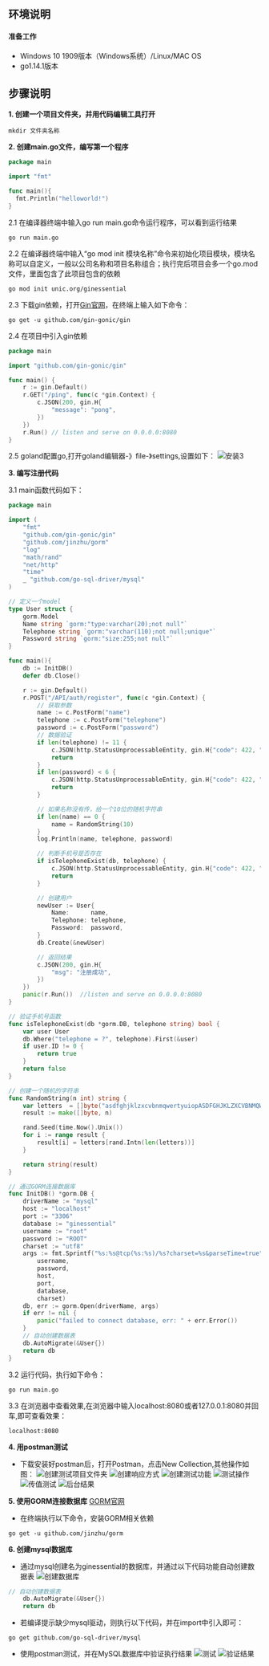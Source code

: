 ## **环境说明**
#### 准备工作
* Windows 10 1909版本（Windows系统）/Linux/MAC OS
* go1.14.1版本

## **步骤说明**
**1. 创建一个项目文件夹，并用代码编辑工具打开**
``` @cmd
mkdir 文件夹名称
```

**2. 创建main.go文件，编写第一个程序**
``` @main.go
package main

import "fmt"

func main(){
  fmt.Println("helloworld!")
}
```
2.1 在编译器终端中输入go run main.go命令运行程序，可以看到运行结果
``` @Terminal
go run main.go
```

2.2 在编译器终端中输入“go mod init 模块名称”命令来初始化项目模块，模块名称可以自定义，一般以公司名称和项目名称组合；执行完后项目会多一个go.mod文件，里面包含了此项目包含的依赖
``` @Terminal
go mod init unic.org/ginessential
```

2.3 下载gin依赖，打开<a href="https://gin-gonic.com/docs/quickstart/">Gin官网</a>，在终端上输入如下命令：
``` @Terminal
go get -u github.com/gin-gonic/gin
```

2.4 在项目中引入gin依赖
``` @main.go
package main

import "github.com/gin-gonic/gin"

func main() {
	r := gin.Default()
	r.GET("/ping", func(c *gin.Context) {
		c.JSON(200, gin.H{
			"message": "pong",
		})
	})
	r.Run() // listen and serve on 0.0.0.0:8080
}
```

2.5 goland配置go,打开goland编辑器-》file-》settings,设置如下：
![安装3](../../img/go_img/golandsetting.png)

**3. 编写注册代码**

3.1  main函数代码如下：
``` @main.go
package main

import (
	"fmt"
	"github.com/gin-gonic/gin"
	"github.com/jinzhu/gorm"
	"log"
	"math/rand"
	"net/http"
	"time"
	_ "github.com/go-sql-driver/mysql"
)

// 定义一个model
type User struct {
	gorm.Model
	Name string `gorm:"type:varchar(20);not null"`
	Telephone string `gorm:"varchar(110);not null;unique"`
	Password string `gorm:"size:255;not null"`
}

func main(){
	db := InitDB()
	defer db.Close()

	r := gin.Default()
	r.POST("/API/auth/register", func(c *gin.Context) {
		// 获取参数
		name := c.PostForm("name")
		telephone := c.PostForm("telephone")
		password := c.PostForm("password")
		// 数据验证
		if len(telephone) != 11 {
			c.JSON(http.StatusUnprocessableEntity, gin.H{"code": 422, "msg": "手机号必须为11位"})
			return
		}
		if len(password) < 6 {
			c.JSON(http.StatusUnprocessableEntity, gin.H{"code": 422, "msg": "密码不能少于6位"})
			return
		}

		// 如果名称没有传，给一个10位的随机字符串
		if len(name) == 0 {
			name = RandomString(10)
		}
		log.Println(name, telephone, password)

		// 判断手机号是否存在
		if isTelephoneExist(db, telephone) {
			c.JSON(http.StatusUnprocessableEntity, gin.H{"code": 422, "msg": "用户已存在"})
			return
		}

		// 创建用户
		newUser := User{
			Name:      name,
			Telephone: telephone,
			Password:  password,
		}
		db.Create(&newUser)

		// 返回结果
		c.JSON(200, gin.H{
			"msg": "注册成功",
		})
	})
	panic(r.Run())	//listen and serve on 0.0.0.0:8080
}

// 验证手机号函数
func isTelephoneExist(db *gorm.DB, telephone string) bool {
	var user User
	db.Where("telephone = ?", telephone).First(&user)
	if user.ID != 0 {
		return true
	}
	return false
}

// 创建一个随机的字符串
func RandomString(n int) string {
	var letters  = []byte("asdfghjklzxcvbnmqwertyuiopASDFGHJKLZXCVBNMQWERTYUIOP")
	result := make([]byte, n)

	rand.Seed(time.Now().Unix())
	for i := range result {
		result[i] = letters[rand.Intn(len(letters))]
	}

	return string(result)
}

// 通过GORM连接数据库
func InitDB() *gorm.DB {
	driverName := "mysql"
	host := "localhost"
	port := "3306"
	database := "ginessential"
	username := "root"
	password := "ROOT"
	charset := "utf8"
	args := fmt.Sprintf("%s:%s@tcp(%s:%s)/%s?charset=%s&parseTime=true",
		username,
		password,
		host,
		port,
		database,
		charset)
	db, err := gorm.Open(driverName, args)
	if err != nil {
		panic("failed to connect database, err: " + err.Error())
	}
	// 自动创建数据表
	db.AutoMigrate(&User{})
	return db
}
```

3.2 运行代码，执行如下命令：
``` @Terminal
go run main.go
```

3.3 在浏览器中查看效果,在浏览器中输入localhost:8080或者127.0.0.1:8080并回车,即可查看效果：
``` @Browser
localhost:8080
```

**4. 用postman测试**
* 下载安装好postman后，打开Postman，点击New Collection,其他操作如图：
![创建测试项目文件夹](../../img/go_img/test1.png)
![创建响应方式](../../img/go_img/test2.png)
![创建测试功能](../../img/go_img/test3.png)
![测试操作](../../img/go_img/test4.png)
![传值测试](../../img/go_img/test5.png)
![后台结果](../../img/go_img/test6.png)

**5. 使用GORM连接数据库**
[GORM官网](https://gorm.io/zh_CN/)
* 在终端执行以下命令，安装GORM相关依赖
``` @Terminal
go get -u github.com/jinzhu/gorm
```

**6. 创建mysql数据库**
* 通过mysql创建名为ginessential的数据库，并通过以下代码功能自动创建数据表
![创建数据库](../../img/go_img/cre1.png)
``` @main.go
// 自动创建数据表
	db.AutoMigrate(&User{})
	return db
```
* 若编译提示缺少mysql驱动，则执行以下代码，并在import中引入即可：
``` @Terminal
go get github.com/go-sql-driver/mysql
```
* 使用postman测试，并在MySQL数据库中验证执行结果
![测试](../../img/go_img/test7.png)
![验证结果](../../img/go_img/test8.png)